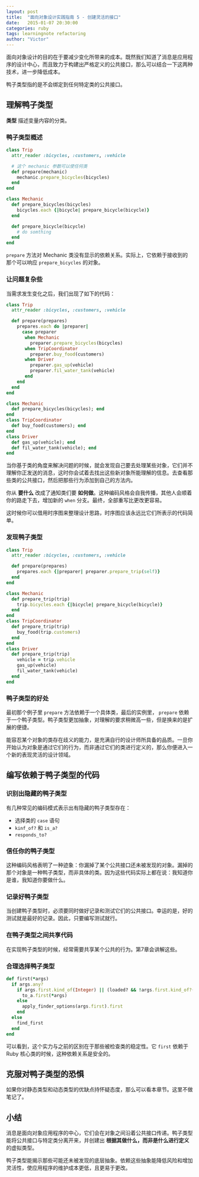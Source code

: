 ```yaml
---
layout: post
title:  "面向对象设计实践指南 5 - 创建灵活的接口"
date:   2015-01-07 20:30:00
categories: ruby
tags: learningnote refactoring
author: "Victor"
---
```


面向对象设计的目的在于要减少变化所带来的成本。既然我们知道了消息是应用程序的设计中心，而且致力于构建出严格定义的公共接口，那么可以结合一下这两种技术，进一步降低成本。

鸭子类型指的是不会绑定到任何特定类的公共接口。

## 理解鸭子类型

**类型** 描述变量内容的分类。

### 鸭子类型概述

```ruby
class Trip
  attr_reader :bicycles, :customers, :vehicle

  # 这个 mechanic 参数可以使任何类
  def prepare(mechanic)
    mechanic.prepare_bicycles(bicycles)
  end
end

class Mechanic
  def prepare_bicycles(bicycles)
    bicycles.each {|bicycle| prepare_bicycle(bicycle)}
  end

  def prepare_bicycle(bicycle)
    # do somthing
  end
end
```

``prepare`` 方法对 Mechanic 类没有显示的依赖关系。实际上，它依赖于接收到的那个可以响应 ``prepare_bicycles`` 的对象。

### 让问题复杂些

当需求发生变化之后，我们出现了如下的代码：

```ruby
class Trip
  attr_reader :bicycles, :customers, :vehicle

  def prepare(prepares)
    prepares.each do |preparer|
      case preparer
       when Mechanic
         preparer.prepare_bicycles(bicycles)
       when TripCoordinator
         preparer.buy_food(customers)
       when Driver
         preparer.gas_up(vehicle)
         preparer.fil_water_tank(vehicle)
       end
    end
  end
end

class Mechanic
  def prepare_bicycles(bicycles); end
end
class TripCoordinator
  def buy_food(customers); end
end
class Driver
  def gas_up(vehicle); end
  def fil_water_tank(vehicle); end
end
```

当你基于类的角度来解决问题的时候，就会发现自己要去处理某些对象，它们并不理解你正发送的消息，这时你会试着去找出这些新对象所能理解的信息。去查看那些类的公共接口，然后把那些行为添加到自己的方法内。

你从 **要什么** 改成了通知类们要 **如何做**。这种编码风格会自我传播，其他人会顺着你的路走下去，增加新的 ``when`` 分支。最终，全部重写比更改更容易。

这时候你可以借用时序图来整理设计思路，时序图应该永远比它们所表示的代码简单。

### 发现鸭子类型

```ruby
class Trip
  attr_reader :bicycles, :customers, :vehicle

  def prepare(prepares)
    prepares.each {|preparer| preparer.prepare_trip(self)}
  end
end

class Mechanic
  def prepare_trip(trip)
    trip.bicycles.each {|bicycle| prepare_bicycle(bicycle)}
  end
end
class TripCoordinator
  def prepare_trip(trip)
    buy_food(trip.customers)
  end
end
class Driver
  def prepare_trip(trip)
    vehicle = trip.vehicle
    gas_up(vehicle)
    fil_water_tank(vehicle)
  end
end
```

### 鸭子类型的好处

最初那个例子里 ``prepare`` 方法依赖于一个具体类，最后的实例里， ``prepare`` 依赖于一个鸭子类型。鸭子类型更加抽象，对理解的要求稍微高一些，但是换来的是扩展的便捷。

能容忍某个对象的类存在歧义的能力，是充满自行的设计师所具备的品质。一旦你开始认为对象是通过它们的行为，而非通过它们的类进行定义的，那么你便进入一个新的表现灵活的设计领域。

## 编写依赖于鸭子类型的代码

### 识别出隐藏的鸭子类型

有几种常见的编码模式表示出有隐藏的鸭子类型存在：

* 选择类的 ``case`` 语句
* ``kinf_of?`` 和 ``is_a?``
* ``responds_to?``

### 信任你的鸭子类型

这种编码风格表明了一种迹象：你漏掉了某个公共接口还未被发现的对象。漏掉的那个对象是一种鸭子类型，而非具体的类。因为这些代码实际上都在说：我知道你是谁，我知道你要做什么。

### 记录好鸭子类型

当创建鸭子类型时，必须要同时做好记录和测试它们的公共接口。幸运的是，好的测试就是最好的记录。因此，只要编写测试就行。

### 在鸭子类型之间共享代码

在实现鸭子类型的时候，经常需要共享某个公共的行为。第7章会讲解这些。

### 合理选择鸭子类型

```ruby
def first(*args)
  if args.any?
    if args.first.kind_of(Integer) || (loaded? && !args.first.kind_of?(Hash))
      to_a.first(*args)
    else
      apply_finder_options(args.first).first
    end
  else
    find_first
  end
end
```

可以看到，这个实力与之前的区别在于那些被检查类的稳定性。它 ``first`` 依赖于 Ruby 核心类的时候，这种依赖关系是安全的。

## 克服对鸭子类型的恐惧

如果你对静态类型和动态类型的优缺点持怀疑态度，那么可以看本章节。这里不做笔记了。

## 小结

消息是面向对象应用程序的中心，它们会在对象之间沿着公共接口传递。鸭子类型能将公共接口与特定类分离开来，并创建出 **根据其做什么，而非是什么进行定义** 的虚拟类型。

鸭子类型能揭示那些可能还未被发现的底层抽象。依赖这些抽象能降低风险和增加灵活性，使应用程序的维护成本更低，且更易于更改。

